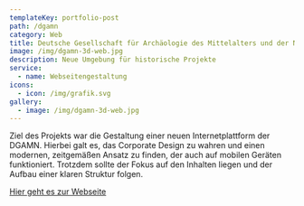 ```yaml
---
templateKey: portfolio-post
path: /dgamn
category: Web
title: Deutsche Gesellschaft für Archäologie des Mittelalters und der Neuzeit
image: /img/dgamn-3d-web.jpg
description: Neue Umgebung für historische Projekte
service:
  - name: Webseitengestaltung
icons:
  - icon: /img/grafik.svg
gallery:
  - image: /img/dgamn-3d-web.jpg
---
```

Ziel des Projekts war die Gestaltung einer neuen Internetplattform der DGAMN. Hierbei galt es, das Corporate Design zu wahren und einen modernen, zeitgemäßen Ansatz zu finden, der auch auf mobilen Geräten funktioniert. Trotzdem sollte der Fokus auf den Inhalten liegen und der Aufbau einer klaren Struktur folgen.

[Hier geht es zur Webseite](https://dgamn.de/)